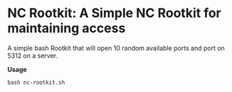 NC Rootkit: A Simple NC Rootkit for maintaining access
================


A simple bash Rootkit that will open 10 random available ports and port on 5312 on a server.

**Usage**
```
bash nc-rootkit.sh

```

